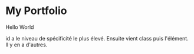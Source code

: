 # My Portfolio

Hello World

id a le niveau de spécificité le plus élevé. Ensuite vient class puis l'élément. Il y en a d'autres.